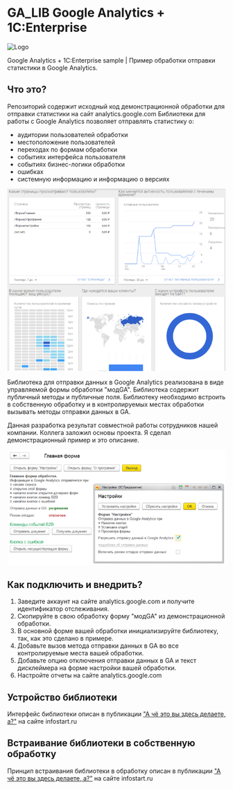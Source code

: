 # GA_LIB Google Analytics + 1C:Enterprise
![Logo](./00.png)

Google Analytics + 1C:Enterprise sample | Пример обработки отправки статистики в Google Analytics.

## Что это?

Репозиторий содержит исходный код демонстрационной обработки для отправки статистики на сайт analytics.google.com 
Библиотеки для работы с Google Analytics позволяет отправлять статистику о:
* аудитории пользователей обработки
* местоположение пользователей
* переходах по формам обработки
* событиях интерфейса пользователя
* событиях бизнес-логики обработки
* ошибках
* системную информацию и информацию о версиях

![Google Analytics](./screen/02.png)

Библиотека для отправки данных в Google Analytics реализована в виде управляемой формы обработки "модGA". Библиотека содержит публичный методы и публичные поля. Библиотеку необходимо встроить в собственную обработку и в контролируемых местах обработки вызывать методы отправки данных в GA.

Данная разработка результат совместной работы сотрудников нашей компании. Коллега заложил основы проекта. Я сделал демонстрационный пример и это описание.

![скриншот демонстрационной обработки](./screen/01.png)

## Как подключить и внедрить?

1. Заведите аккаунт на сайте  analytics.google.com и получите идентификатор отслеживания.
2. Скопируйте в свою обработку форму "модGA" из демонстрационной обработки.
3. В основной форме вашей обработки инициализируйте библиотеку, так, как это сделано в примере.
4. Добавьте вызов метода отправки данных в GA во все контролируемые места вашей обработки.
5. Добавьте опцию отключения отправки данных в GA и текст дисклеймера на форме настройки вашей обработки.
6. Настройте отчеты на сайте  analytics.google.com

## Устройство библиотеки

Интерфейс библиотеки описан в публикации ["А чё это вы здесь делаете, а?"](https://infostart.ru/public/723481/) на сайте infostart.ru

## Встраивание библиотеки в собственную обработку

Принцип встраивания библиотеки в обработку описан в публикации ["А чё это вы здесь делаете, а?"](https://infostart.ru/public/723481/) на сайте infostart.ru
